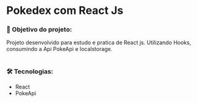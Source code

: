 # Pokedex com React Js
### 📕 Objetivo do projeto:
Projeto desenvolvido para estudo e pratica de React js. Utilizando Hooks, consumindo a Api PokeApi e localstorage.
#
### 🛠️ Tecnologias: 
+ React
+ PokeApi
